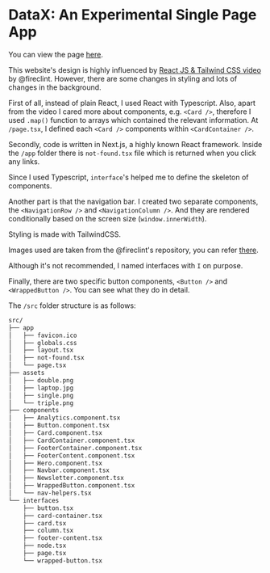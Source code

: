 
# DataX: An Experimental Single Page App

You can view the page [here](https://datax-spa-exp.vercel.app/).

This website's design is highly influenced by [React JS & Tailwind CSS video](https://www.youtube.com/watch?v=ZU-drSVodBw) by @fireclint. However, there are some changes in styling and lots of changes in the background.

First of all, instead of plain React, I used React with Typescript. Also, apart from the video I cared more about components, e.g. `<Card />`, therefore I used `.map()` function to arrays which contained the relevant information. At `/page.tsx`, I defined each `<Card />` components within `<CardContainer />`.

Secondly, code is written in Next.js, a highly known React framework. Inside the `/app` folder there is `not-found.tsx` file which is returned when you click any links.

Since I used Typescript, `interface`'s helped me to define the skeleton of components.

Another part is that the navigation bar. I created two separate components, the `<NavigationRow />` and `<NavigationColumn />`. And they are rendered conditionally based on the screen size (`window.innerWidth`).

Styling is made with TailwindCSS.

Images used are taken from the @fireclint's repository, you can refer [there](https://github.com/fireclint/data-finance-react-tailwind).

Although it's not recommended, I named interfaces with `I` on purpose.

Finally, there are two specific button components, `<Button />` and `<WrappedButton />`. You can see what they do in detail.

The `/src` folder structure is as follows:

```bash
src/
├── app
│   ├── favicon.ico
│   ├── globals.css
│   ├── layout.tsx
│   ├── not-found.tsx
│   └── page.tsx
├── assets
│   ├── double.png
│   ├── laptop.jpg
│   ├── single.png
│   └── triple.png
├── components
│   ├── Analytics.component.tsx
│   ├── Button.component.tsx
│   ├── Card.component.tsx
│   ├── CardContainer.component.tsx
│   ├── FooterContainer.component.tsx
│   ├── FooterContent.component.tsx
│   ├── Hero.component.tsx
│   ├── Navbar.component.tsx
│   ├── Newsletter.component.tsx
│   ├── WrappedButton.component.tsx
│   └── nav-helpers.tsx
└── interfaces
    ├── button.tsx
    ├── card-container.tsx
    ├── card.tsx
    ├── column.tsx
    ├── footer-content.tsx
    ├── node.tsx
    ├── page.tsx
    └── wrapped-button.tsx
```
